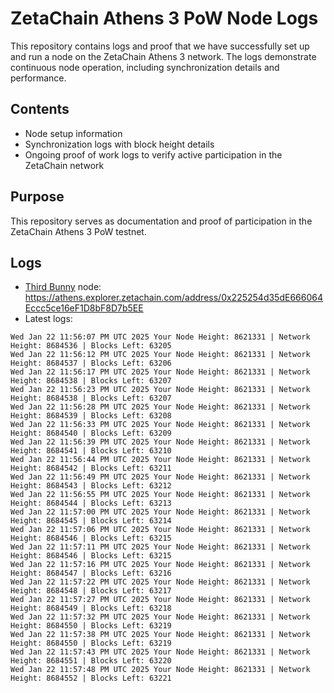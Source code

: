 # ZetaChain Athens 3 PoW Node Logs
This repository contains logs and proof that we have successfully set up and run a node on the ZetaChain Athens 3 network. The logs demonstrate continuous node operation, including synchronization details and performance.

## Contents
- Node setup information
- Synchronization logs with block height details
- Ongoing proof of work logs to verify active participation in the ZetaChain network

## Purpose
This repository serves as documentation and proof of participation in the ZetaChain Athens 3 PoW testnet.

## Logs

- [Third Bunny](https://thirdbunny.xyz/) node: https://athens.explorer.zetachain.com/address/0x225254d35dE666064Eccc5ce16eF1D8bF8D7b5EE
- Latest logs:
```
Wed Jan 22 11:56:07 PM UTC 2025 Your Node Height: 8621331 | Network Height: 8684536 | Blocks Left: 63205
Wed Jan 22 11:56:12 PM UTC 2025 Your Node Height: 8621331 | Network Height: 8684537 | Blocks Left: 63206
Wed Jan 22 11:56:17 PM UTC 2025 Your Node Height: 8621331 | Network Height: 8684538 | Blocks Left: 63207
Wed Jan 22 11:56:23 PM UTC 2025 Your Node Height: 8621331 | Network Height: 8684538 | Blocks Left: 63207
Wed Jan 22 11:56:28 PM UTC 2025 Your Node Height: 8621331 | Network Height: 8684539 | Blocks Left: 63208
Wed Jan 22 11:56:33 PM UTC 2025 Your Node Height: 8621331 | Network Height: 8684540 | Blocks Left: 63209
Wed Jan 22 11:56:39 PM UTC 2025 Your Node Height: 8621331 | Network Height: 8684541 | Blocks Left: 63210
Wed Jan 22 11:56:44 PM UTC 2025 Your Node Height: 8621331 | Network Height: 8684542 | Blocks Left: 63211
Wed Jan 22 11:56:49 PM UTC 2025 Your Node Height: 8621331 | Network Height: 8684543 | Blocks Left: 63212
Wed Jan 22 11:56:55 PM UTC 2025 Your Node Height: 8621331 | Network Height: 8684544 | Blocks Left: 63213
Wed Jan 22 11:57:00 PM UTC 2025 Your Node Height: 8621331 | Network Height: 8684545 | Blocks Left: 63214
Wed Jan 22 11:57:06 PM UTC 2025 Your Node Height: 8621331 | Network Height: 8684546 | Blocks Left: 63215
Wed Jan 22 11:57:11 PM UTC 2025 Your Node Height: 8621331 | Network Height: 8684546 | Blocks Left: 63215
Wed Jan 22 11:57:16 PM UTC 2025 Your Node Height: 8621331 | Network Height: 8684547 | Blocks Left: 63216
Wed Jan 22 11:57:22 PM UTC 2025 Your Node Height: 8621331 | Network Height: 8684548 | Blocks Left: 63217
Wed Jan 22 11:57:27 PM UTC 2025 Your Node Height: 8621331 | Network Height: 8684549 | Blocks Left: 63218
Wed Jan 22 11:57:32 PM UTC 2025 Your Node Height: 8621331 | Network Height: 8684550 | Blocks Left: 63219
Wed Jan 22 11:57:38 PM UTC 2025 Your Node Height: 8621331 | Network Height: 8684550 | Blocks Left: 63219
Wed Jan 22 11:57:43 PM UTC 2025 Your Node Height: 8621331 | Network Height: 8684551 | Blocks Left: 63220
Wed Jan 22 11:57:48 PM UTC 2025 Your Node Height: 8621331 | Network Height: 8684552 | Blocks Left: 63221
```
